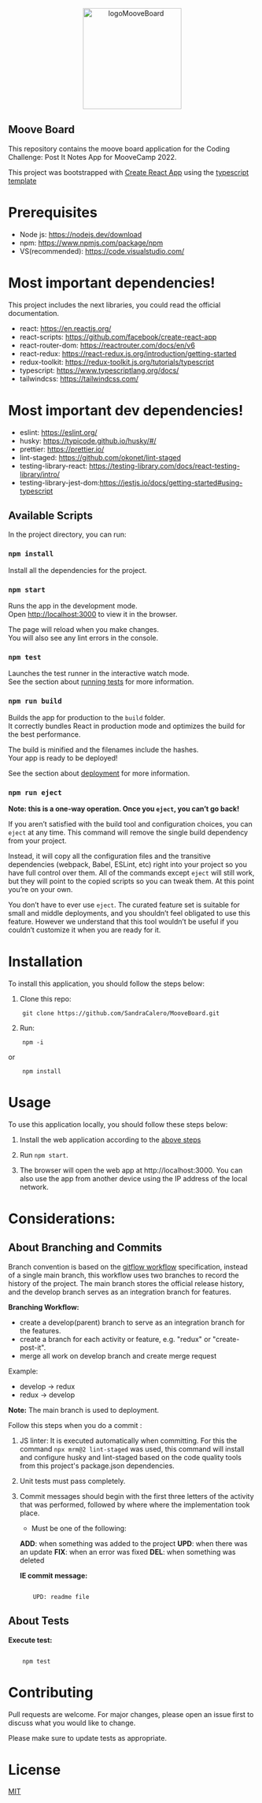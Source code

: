 <div align="center">
  <a href="https://mooveboard.herokuapp.com/">
    <img
      height="205"
      width="200"
      alt="logoMooveBoard"
      src="https://user-images.githubusercontent.com/85451781/172500870-aae1d6ce-b44c-4fe8-a1cc-dc6c7ae47030.png"
    />
  </a>
</div>

## Moove Board

This repository contains the moove board application for the Coding Challenge: Post It Notes App for MooveCamp 2022.

This project was bootstrapped with [Create React App](https://github.com/facebook/create-react-app) using the [typescript template](https://create-react-app.dev/docs/getting-started#selecting-a-template)

# Prerequisites

- Node js: https://nodejs.dev/download
- npm: https://www.npmjs.com/package/npm
- VS(recommended): https://code.visualstudio.com/

# Most important dependencies!

This project includes the next libraries, you could read the official documentation.

- react: https://en.reactjs.org/
- react-scripts: https://github.com/facebook/create-react-app
- react-router-dom: https://reactrouter.com/docs/en/v6
- react-redux: https://react-redux.js.org/introduction/getting-started
- redux-toolkit: https://redux-toolkit.js.org/tutorials/typescript
- typescript: https://www.typescriptlang.org/docs/
- tailwindcss: https://tailwindcss.com/

# Most important dev dependencies!

- eslint: https://eslint.org/
- husky: https://typicode.github.io/husky/#/
- prettier: https://prettier.io/
- lint-staged: https://github.com/okonet/lint-staged
- testing-library-react: https://testing-library.com/docs/react-testing-library/intro/
- testing-library-jest-dom:https://jestjs.io/docs/getting-started#using-typescript

## Available Scripts

In the project directory, you can run:

### `npm install`

Install all the dependencies for the project.

### `npm start`

Runs the app in the development mode.\
Open [http://localhost:3000](http://localhost:3000) to view it in the browser.

The page will reload when you make changes.\
You will also see any lint errors in the console.

### `npm test`

Launches the test runner in the interactive watch mode.\
See the section about [running tests](https://facebook.github.io/create-react-app/docs/running-tests) for more information.

### `npm run build`

Builds the app for production to the `build` folder.\
It correctly bundles React in production mode and optimizes the build for the best performance.

The build is minified and the filenames include the hashes.\
Your app is ready to be deployed!

See the section about [deployment](https://facebook.github.io/create-react-app/docs/deployment) for more information.

### `npm run eject`

**Note: this is a one-way operation. Once you `eject`, you can’t go back!**

If you aren’t satisfied with the build tool and configuration choices, you can `eject` at any time. This command will remove the single build dependency from your project.

Instead, it will copy all the configuration files and the transitive dependencies (webpack, Babel, ESLint, etc) right into your project so you have full control over them. All of the commands except `eject` will still work, but they will point to the copied scripts so you can tweak them. At this point you’re on your own.

You don’t have to ever use `eject`. The curated feature set is suitable for small and middle deployments, and you shouldn’t feel obligated to use this feature. However we understand that this tool wouldn’t be useful if you couldn’t customize it when you are ready for it.

# Installation

To install this application, you should follow the steps below:

1. Clone this repo:

```
    git clone https://github.com/SandraCalero/MooveBoard.git
```

2. Run:

```
    npm -i
```

or

```
    npm install
```

# Usage

To use this application locally, you should follow these steps below:

1. Install the web application according to the [above steps](#installation)

2. Run `npm start`.

3. The browser will open the web app at http://localhost:3000. You can also use the app from another device using the IP address of the local network.

# Considerations:

## About Branching and Commits

Branch convention is based on the [gitflow workflow](https://www.atlassian.com/git/tutorials/comparing-workflows/gitflow-workflow) specification, instead of a single main branch, this workflow uses two branches to record the history of the project. The main branch stores the official release history, and the develop branch serves as an integration branch for features.

**Branching Workflow:**

- create a develop(parent) branch to serve as an integration branch for the features.
- create a branch for each activity or feature, e.g. "redux" or "create-post-it".
- merge all work on develop branch and create merge request

Example:

- develop -> redux
- redux -> develop

**Note:** The main branch is used to deployment.

Follow this steps when you do a commit :

1. JS linter: It is executed automatically when committing. For this the command `npx mrm@2 lint-staged` was used, this command will install and configure husky and lint-staged based on the code quality tools from this project's package.json dependencies.

2. Unit tests must pass completely.

3. Commit messages should begin with the first three letters of the activity that was performed, followed by where where the implementation took place.

   - Must be one of the following:

   **ADD**: when something was added to the project
   **UPD**: when there was an update
   **FIX**: when an error was fixed
   **DEL**: when something was deleted

   **IE commit message:**

```

       UPD: readme file

```

## About Tests

**Execute test:**

```

    npm test

```

# Contributing

Pull requests are welcome. For major changes, please open an issue first to discuss what you would like to change.

Please make sure to update tests as appropriate.

# License

[MIT](https://choosealicense.com/licenses/mit/)
